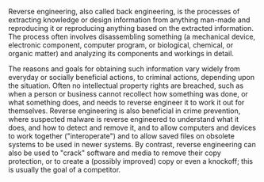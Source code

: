 Reverse engineering, also called back engineering, is the processes of extracting knowledge or design information from anything man-made and reproducing it or reproducing anything based on the extracted information. The process often involves disassembling something (a mechanical device, electronic component, computer program, or biological, chemical, or organic matter) and analyzing its components and workings in detail.

The reasons and goals for obtaining such information vary widely from everyday or socially beneficial actions, to criminal actions, depending upon the situation. Often no intellectual property rights are breached, such as when a person or business cannot recollect how something was done, or what something does, and needs to reverse engineer it to work it out for themselves. Reverse engineering is also beneficial in crime prevention, where suspected malware is reverse engineered to understand what it does, and how to detect and remove it, and to allow computers and devices to work together ("interoperate") and to allow saved files on obsolete systems to be used in newer systems. By contrast, reverse engineering can also be used to "crack" software and media to remove their copy protection, or to create a (possibly improved) copy or even a knockoff; this is usually the goal of a competitor.



